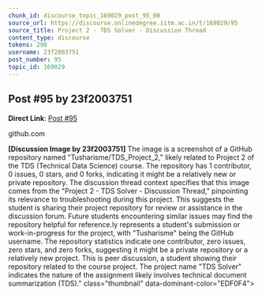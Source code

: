 ```yaml
---
chunk_id: discourse_topic_169029_post_95_00
source_url: https://discourse.onlinedegree.iitm.ac.in/t/169029/95
source_title: Project 2 - TDS Solver - Discussion Thread
content_type: discourse
tokens: 298
username: 23f2003751
post_number: 95
topic_id: 169029
---
```


## Post #95 by 23f2003751

**Direct Link**: [Post #95](https://discourse.onlinedegree.iitm.ac.in/t/169029/95)

github.com

**[Discussion Image by 23f2003751]** The image is a screenshot of a GitHub repository named "Tusharisme/TDS_Project_2," likely related to Project 2 of the TDS (Technical Data Science) course. The repository has 1 contributor, 0 issues, 0 stars, and 0 forks, indicating it might be a relatively new or private repository. The discussion thread context specifies that this image comes from the "Project 2 - TDS Solver - Discussion Thread," pinpointing its relevance to troubleshooting during this project. This suggests the student is sharing their project repository for review or assistance in the discussion forum. Future students encountering similar issues may find the repository helpful for reference.ly represents a student's submission or work-in-progress for the project, with "Tusharisme" being the GitHub username. The repository statistics indicate one contributor, zero issues, zero stars, and zero forks, suggesting it might be a private repository or a relatively new project. This is peer discussion, a student showing their repository related to the course project. The project name "TDS Solver" indicates the nature of the assignment likely involves technical document summarization (TDS)." class="thumbnail" data-dominant-color="EDF0F4">
